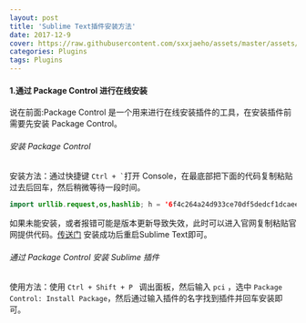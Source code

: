 ```yaml
---
layout: post
title: 'Sublime Text插件安装方法'
date: 2017-12-9
cover: https://raw.githubusercontent.com/sxxjaeho/assets/master/assets/images/images5bc342b80b937.jpg
categories: Plugins
tags: Plugins
---
```


#### 1.通过 Package Control 进行在线安装
说在前面:Package Control 是一个用来进行在线安装插件的工具，在安装插件前需要先安装 Package Control。

###### 安装 Package Control
安装方法：通过快捷键 ``` Ctrl + ` ```打开  Console，在最底部把下面的代码复制粘贴过去后回车，然后稍微等待一段时间。

```swift
import urllib.request,os,hashlib; h = '6f4c264a24d933ce70df5dedcf1dcaee' + 'ebe013ee18cced0ef93d5f746d80ef60'; pf = 'Package Control.sublime-package'; ipp = sublime.installed_packages_path(); urllib.request.install_opener( urllib.request.build_opener( urllib.request.ProxyHandler()) ); by = urllib.request.urlopen( 'http://packagecontrol.io/' + pf.replace(' ', '%20')).read(); dh = hashlib.sha256(by).hexdigest(); print('Error validating download (got %s instead of %s), please try manual install' % (dh, h)) if dh != h else open(os.path.join( ipp, pf), 'wb' ).write(by)
```
如果未能安装，或者报错可能是版本更新导致失效，此时可以进入官网复制粘贴官网提供代码。[传送门](https://packagecontrol.io/installation#st3)
安装成功后重启Sublime Text即可。
###### 通过 Package Control 安装 Sublime 插件
使用方法：使用 `Ctrl + Shift + P ` 调出面板，然后输入 `pci` ，选中  `Package Control: Install Package`，然后通过输入插件的名字找到插件并回车安装即可。


